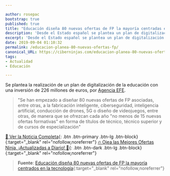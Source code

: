 ```yaml
---

author: rosepac
bootstrap: true
published: true
title: "Educación diseña 80 nuevas ofertas de FP la mayoría centradas en la tecnología"
description: 'Desde el Estado español se plantea un plan de digitalización de la educación con una inversión de 226 millones de euros, por Agencia EFE.'
excerpt: 'Desde el Estado español se plantea un plan de digitalización de la educación con una inversión de 226 millones de euros, por Agencia EFE.'
date: 2019-09-04 01:10:32
permalink: /educacion-planea-80-nuevas-ofertas-fp/
canonical_URL: https://ciberninjas.com/educacion-planea-80-nuevas-ofertas-fp/
tags:
- Actualidad
- Educación

---
```


Se plantea la realización de un plan de digitalización de la educación con una inversión de 226 millones de euros, por [Agencia EFE](https://www.efe.com).

> "Se han empezado a diseñar 80 nuevas ofertas de FP asociadas, entre otras, a la fabricación inteligente, ciberseguridad, inteligencia artificial, conducción de drones, 5G o diseño de videojuegos, entre otras, de manera que se ofrezcan cada año "no menos de 15 nuevas ofertas formativas" en forma de títulos de técnico, técnico superior y de cursos de especialización"

[📰 Ver la Noticia Completa](https://www.efe.com/efe/espana/sociedad/celaa-avanza-un-plan-para-digitalizar-la-educacion-que-requerira-226-millones/10004-4055529){: .btn .btn-primary .btn-lg .btn-block}{:target="_blank" rel="nofollow,noreferrer"}
[🔥 Ojea las Mejores Ofertas Ninja, ¡Actualizadas a Diario! 🎁](https://www.amazon.es/shop/cibercursos){: .btn .btn-dark .btn-lg .btn-block}{:target="_blank" rel="nofollow,noreferrer"}

> **Fuente**: [Educación diseña 80 nuevas ofertas de FP la mayoría centrados en la tecnología](https://www.efe.com/efe/espana/sociedad/celaa-avanza-un-plan-para-digitalizar-la-educacion-que-requerira-226-millones/10004-4055529 "Educación diseña 80 nuevas ofertas de FP la mayoría centrados en la tecnología"){:target="_blank" rel="nofollow,noreferrer"}
